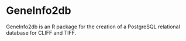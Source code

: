 # GeneInfo2db

GeneInfo2db is an R package for the creation of a PostgreSQL relational database for CLIFF and TIFF. 
